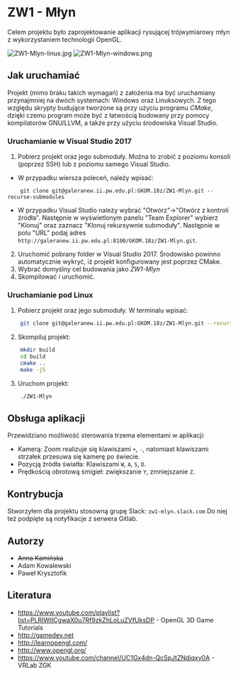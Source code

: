 # ZW1 - Młyn

Celem projektu było zaprojektowanie aplikacji rysującej trójwymiarowy młyn z wykorzystaniem technologii OpenGL.

![ZW1-Mlyn-linux.jpg](https://i.ibb.co/qpVnyXc/ZW1-Mlyn-linux.png "Zrzut aplikacji w systemie Linux")
![ZW1-Mlyn-windows.png](https://ibb.co/9nnj9Mr "Zrzut aplikacji w systemie Windows")
## Jak uruchamiać

Projekt (mimo braku takich wymagań) z założenia ma być uruchamiany przynajmniej na dwóch systemach: Windows oraz Linuksowych. Z tego względu skrypty budujące tworzone są przy użyciu programu *CMake*, dzięki czemu program może być z łatwością budowany przy pomocy kompilatorów GNU/LLVM, a także przy użyciu środowiska Visual Studio.

### Uruchamianie w Visual Studio 2017

1. Pobierz projekt oraz jego submoduły. Można to zrobić z poziomu konsoli (poprzez SSH) lub z poziomu samego Visual Studio.
- W przypadku wiersza poleceń, należy wpisać:
```
	git clone git@galeranew.ii.pw.edu.pl:GKOM.18z/ZW1-Mlyn.git --recurse-submodules
```
- W przypadku Visual Studio należy wybrać "Otwórz"->"Otwórz z kontroli źródła". Następnie w wyświetlonym panelu "Team Explorer" wybierz "Klonuj" oraz zaznacz "Klonuj rekursywnie submoduły". Następnie w polu "URL" podaj adres `http://galeranew.ii.pw.edu.pl:8100/GKOM.18z/ZW1-Mlyn.git`.

2. Uruchomić pobrany folder w Visual Studio 2017. Środowisko powinno automatycznie wykryć, iż projekt konfigurowany jest poprzez CMake.
3. Wybrać domyślny cel budowania jako *ZW1-Mlyn*
4. Skompilować i uruchomić.

### Uruchamianie pod Linux

1. Pobierz projekt oraz jego submoduły. W terminalu wpisać:
```sh
	git clone git@galeranew.ii.pw.edu.pl:GKOM.18z/ZW1-Mlyn.git --recurse-submodules
```
2. Skompiluj projekt:
```sh
	mkdir build
	cd build
	cmake ..
	make -j5
```
3. Uruchom projekt:
```sh
	./ZW1-Mlyn
```

## Obsługa aplikacji

Przewidziano możliwość sterowania trzema elementami w aplikacji:
-	Kamerą: Zoom realizuje się klawiszami `+`, `-`, natomiast klawiszami strzałek przesuwa się kamerę po świecie.
-	Pozycją źródła światła: Klawiszami `W`, `A`, `S`, `D`.
-	Prędkością obrotową śmigieł: zwiększanie `Y`, zmniejszanie `Z`.

## Kontrybucja

Stworzyłem dla projektu stosowną grupę Slack: `zw1-mlyn.slack.com`
Do niej też podpięte są notyfikacje z serwera Gitlab.

## Autorzy

- ~~Anna Kamińska~~
- Adam Kowalewski
- Paweł Krysztofik

## Literatura

- https://www.youtube.com/playlist?list=PLRIWtICgwaX0u7Rf9zkZhLoLuZVfUksDP - OpenGL 3D Game Tutorials
- http://gamedev.net
- http://learnopengl.com/
- http://www.opengl.org/
- https://www.youtube.com/channel/UC1Gx4dn-QcSpJtZNdiqxy0A - VRLab ZGK


